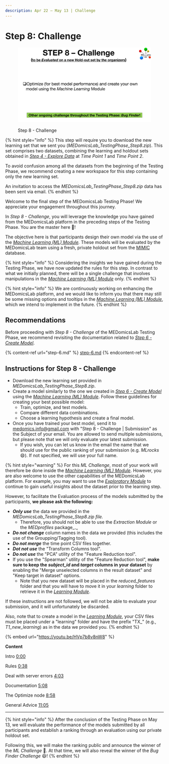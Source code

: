 ```yaml
---
description: Apr 22 – May 13 | Challenge
---
```


# Step 8: Challenge

<figure><img src="../.gitbook/assets/MicrosoftTeams-image (7).png" alt=""><figcaption><p>Step 8 - Challenge</p></figcaption></figure>

{% hint style="info" %}
This step will require you to download the new learning set that we sent you (_MEDomicsLab\_TestingPhase\_Step8.zip_). This set comprises two datasets, combining the learning and holdout sets obtained in [_Step 4 - Explore Data_](step-4.md) at _Time Point 1_ and _Time Point 2_.

To avoid confusion among all the datasets from the beginning of the Testing Phase, we recommend creating a new workspace for this step containing only the new learning set.

An invitation to access the _MEDomicsLab\_TestingPhase\_Step8.zip_ data has been sent via email.
{% endhint %}

Welcome to the final step of the MEDomicsLab Testing Phase! We appreciate your engagement throughout this journey.

In _Step 8 - Challenge_, you will leverage the knowledge you have gained from the MEDomicsLab platform in the preceding steps of the Testing Phase. You are the master here :clap:!

The objective here is that participants design their own model via the use of the [_Machine Learning (ML) Module_](https://medomics-udes.gitbook.io/medomicslab-docs/tutorials/development/learning-module)_._ These models will be evaluated by the MEDomicsLab team using a fresh, private holdout set from the [MIMIC](https://mimic.mit.edu/) database.&#x20;

{% hint style="info" %}
Considering the insights we have gained during the Testing Phase, we have now updated the rules for this step. In contrast to what we initially planned, there will be a single challenge that involves manipulations in the [_Machine Learning (ML) Module_](https://medomics-udes.gitbook.io/medomicslab-docs/tutorials/development/learning-module) only.
{% endhint %}

{% hint style="info" %}
We are continuously working on enhancing the MEDomicsLab platform, and we would like to inform you that there may still be some missing options and tooltips in the  [_Machine Learning (ML) Module_](https://medomics-udes.gitbook.io/medomicslab-docs/tutorials/development/learning-module), which we intend to implement in the future.
{% endhint %}

## Recommendations

Before proceeding with _Step 8 - Challenge_ of the MEDomicsLab Testing Phase, we recommend revisiting the documentation related to [_Step 6 - Create Model_](https://medomics-udes.gitbook.io/medomicslab-docs/test-with-mimic/step-6).

{% content-ref url="step-6.md" %}
[step-6.md](step-6.md)
{% endcontent-ref %}

## Instructions for Step 8 - Challenge

* Download the new learning set provided in _MEDomicsLab\_TestingPhase\_Step8.zip_.
* Create a model similarly to the one we created in [_Step 6 - Create Model_](https://medomics-udes.gitbook.io/medomicslab-docs/test-with-mimic/step-6) using the [_Machine Learning (ML) Module_](https://medomics-udes.gitbook.io/medomicslab-docs/tutorials/development/learning-module). Follow these guidelines for creating your best possible model:
  * Train, optimize, and test models.
  * Compare different data combinations.
  * Choose a learning hypothesis and create a final model.
* Once you have trained your best model, send it to [medomics.info@gmail.com](mailto:medomics.info@gmail.com) with "Step 8 - Challenge | Submission" as the Subject of your email. You are allowed to send multiple submissions, but please note that we will only evaluate your latest submission.&#x20;
  * If you wish, you can let us know in the email the name that we should use for the public ranking of your submission (e.g. _MLrocks_ :smile:). If not specified, we will use your full name.&#x20;

{% hint style="warning" %}
For this _ML Challenge_, most of your work will therefore be done inside the [_Machine Learning (ML) Module_](https://medomics-udes.gitbook.io/medomicslab-docs/tutorials/development/learning-module).  However, you are also welcome to use the other capabilities of the MEDomicsLab platform. For example, you may want to use the [_Exploratory Module_](https://medomics-udes.gitbook.io/medomicslab-docs/tutorials/design/exploratory-module) to continue to gain useful insights about the dataset prior to the learning step.&#x20;

However, to facilitate the Evaluation process of the models submitted by the participants, **we please ask the following:**

* _**Only use**_ the data we provided in the  _MEDomicsLab\_TestingPhase\_Step8.zip file._
  * Therefore, you should not be able to use the _Extraction Module_ or the _MEDprofiles_ package_._&#x20;
* _**Do not change**_ column names in the data we provided (this includes the use of the Groupping/Tagging tool).
* _**Do not merge**_ the time point CSV files together.&#x20;
* _**Dot not use**_ the "Transform Columns tool".&#x20;
* _**Do not use**_ the "PCA" utility of the "Feature Reduction tool".
* If you use the "Spearman" utility of the "Feature Reduction tool", **make sure to keep the **_**subject\_id**_** and **_**target**_** columns in your dataset** by enabling the "Merge unselected columns in the result dataset" and "Keep target in dataset" options.
  * Note that you new dataset will be placed in the _reduced\_features_ folder and that you will have to move it in your _learning_ folder to retrieve it in the [_Learning Module_](https://medomics-udes.gitbook.io/medomicslab-docs/tutorials/development/learning-module).

If these instructions are not followed, we will not be able to evaluate your submission, and it will unfortunately be discarded.&#x20;

Also, note that to create a model in the [_Learning Module_](https://medomics-udes.gitbook.io/medomicslab-docs/tutorials/development/learning-module), your CSV files must be placed under a "learning" folder and have the prefix "TX\_" (e.g., _T1\_new\_learning_) as in the data we provided you.
{% endhint %}

{% embed url="https://youtu.be/HVp7b8v8nW8" %}

**Content**

Intro [0:00](https://www.youtube.com/watch?v=HVp7b8v8nW8\&t=0s)

Rules [0:38](https://www.youtube.com/watch?v=HVp7b8v8nW8\&t=38s)

Deal with server errors [4:03](https://www.youtube.com/watch?v=HVp7b8v8nW8\&t=243s)

Documentation [5:08](https://www.youtube.com/watch?v=HVp7b8v8nW8\&t=308s)

The Optimize node [8:58](https://www.youtube.com/watch?v=HVp7b8v8nW8\&t=538s)

General Advice [11:05](https://www.youtube.com/watch?v=HVp7b8v8nW8\&t=665s)

***

{% hint style="info" %}
After the conclusion of the Testing Phase on May 13, we will evaluate the performance of the models submitted by all participants and establish a ranking through an evaluation using our private holdout set.

Following this, we will make the ranking public and announce the winner of the _ML Challenge_ :tada:. At that time, we will also reveal the winner of the _Bug Finder_ _Challenge_ :smile:!
{% endhint %}
